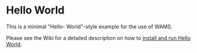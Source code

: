 Hello World
================

This is a minimal "Hello- World"-style example for the use of WAMS.

Please see the Wiki for a detailed description on how to
[install and run Hello World](https://github.com/scottbateman/wams.js-examples/wiki/Hello-World).
